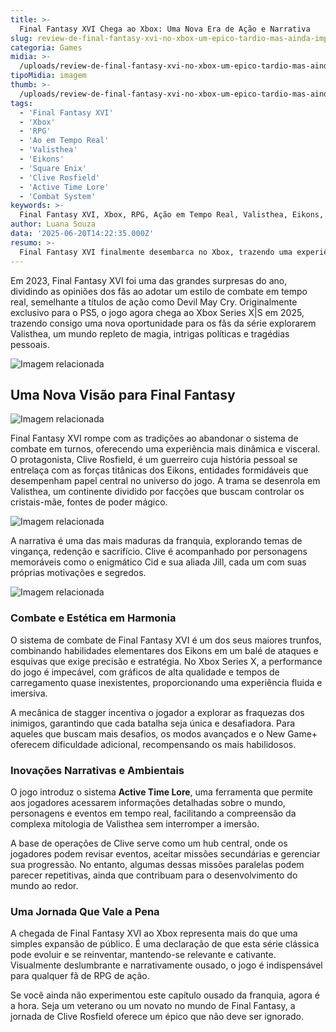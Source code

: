 ```yaml
---
title: >-
  Final Fantasy XVI Chega ao Xbox: Uma Nova Era de Ação e Narrativa
slug: review-de-final-fantasy-xvi-no-xbox-um-epico-tardio-mas-ainda-impactante
categoria: Games
midia: >-
  /uploads/review-de-final-fantasy-xvi-no-xbox-um-epico-tardio-mas-ainda-impactante-thumb.jpg
tipoMidia: imagem
thumb: >-
  /uploads/review-de-final-fantasy-xvi-no-xbox-um-epico-tardio-mas-ainda-impactante-thumb.jpg
tags:
  - 'Final Fantasy XVI'
  - 'Xbox'
  - 'RPG'
  - 'Ao em Tempo Real'
  - 'Valisthea'
  - 'Eikons'
  - 'Square Enix'
  - 'Clive Rosfield'
  - 'Active Time Lore'
  - 'Combat System'
keywords: >-
  Final Fantasy XVI, Xbox, RPG, Ação em Tempo Real, Valisthea, Eikons, Square Enix, Clive Rosfield, Active Time Lore, Combat System
author: Luana Souza
data: '2025-06-20T14:22:35.000Z'
resumo: >-
  Final Fantasy XVI finalmente desembarca no Xbox, trazendo uma experiência de ação magistral e uma narrativa envolvente, desafiando as convenções da série. Este lançamento tardio promete cativar tanto veteranos quanto novatos no universo de JRPGs.
---
```


Em 2023, Final Fantasy XVI foi uma das grandes surpresas do ano, dividindo as opiniões dos fãs ao adotar um estilo de combate em tempo real, semelhante a títulos de ação como Devil May Cry. Originalmente exclusivo para o PS5, o jogo agora chega ao Xbox Series X|S em 2025, trazendo consigo uma nova oportunidade para os fãs da série explorarem Valisthea, um mundo repleto de magia, intrigas políticas e tragédias pessoais.

![Imagem relacionada](/uploads/review-de-final-fantasy-xvi-no-xbox-um-epico-tardio-mas-ainda-impactante-0.png)

## Uma Nova Visão para Final Fantasy

![Imagem relacionada](/uploads/review-de-final-fantasy-xvi-no-xbox-um-epico-tardio-mas-ainda-impactante-1.jpg)

Final Fantasy XVI rompe com as tradições ao abandonar o sistema de combate em turnos, oferecendo uma experiência mais dinâmica e visceral. O protagonista, Clive Rosfield, é um guerreiro cuja história pessoal se entrelaça com as forças titânicas dos Eikons, entidades formidáveis que desempenham papel central no universo do jogo. A trama se desenrola em Valisthea, um continente dividido por facções que buscam controlar os cristais-mãe, fontes de poder mágico.

![Imagem relacionada](/uploads/review-de-final-fantasy-xvi-no-xbox-um-epico-tardio-mas-ainda-impactante-2.jpg)

A narrativa é uma das mais maduras da franquia, explorando temas de vingança, redenção e sacrifício. Clive é acompanhado por personagens memoráveis como o enigmático Cid e sua aliada Jill, cada um com suas próprias motivações e segredos.

![Imagem relacionada](/uploads/review-de-final-fantasy-xvi-no-xbox-um-epico-tardio-mas-ainda-impactante-3.jpg)

### Combate e Estética em Harmonia

O sistema de combate de Final Fantasy XVI é um dos seus maiores trunfos, combinando habilidades elementares dos Eikons em um balé de ataques e esquivas que exige precisão e estratégia. No Xbox Series X, a performance do jogo é impecável, com gráficos de alta qualidade e tempos de carregamento quase inexistentes, proporcionando uma experiência fluida e imersiva.

A mecânica de stagger incentiva o jogador a explorar as fraquezas dos inimigos, garantindo que cada batalha seja única e desafiadora. Para aqueles que buscam mais desafios, os modos avançados e o New Game+ oferecem dificuldade adicional, recompensando os mais habilidosos.

### Inovações Narrativas e Ambientais

O jogo introduz o sistema **Active Time Lore**, uma ferramenta que permite aos jogadores acessarem informações detalhadas sobre o mundo, personagens e eventos em tempo real, facilitando a compreensão da complexa mitologia de Valisthea sem interromper a imersão.

A base de operações de Clive serve como um hub central, onde os jogadores podem revisar eventos, aceitar missões secundárias e gerenciar sua progressão. No entanto, algumas dessas missões paralelas podem parecer repetitivas, ainda que contribuam para o desenvolvimento do mundo ao redor.

### Uma Jornada Que Vale a Pena

A chegada de Final Fantasy XVI ao Xbox representa mais do que uma simples expansão de público. É uma declaração de que esta série clássica pode evoluir e se reinventar, mantendo-se relevante e cativante. Visualmente deslumbrante e narrativamente ousado, o jogo é indispensável para qualquer fã de RPG de ação.

Se você ainda não experimentou este capítulo ousado da franquia, agora é a hora. Seja um veterano ou um novato no mundo de Final Fantasy, a jornada de Clive Rosfield oferece um épico que não deve ser ignorado.